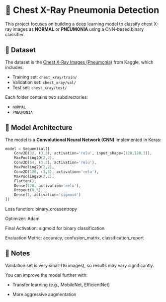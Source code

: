 # 🩻 Chest X-Ray Pneumonia Detection

This project focuses on building a deep learning model to classify chest X-ray images as **NORMAL** or **PNEUMONIA** using a CNN-based binary classifier.

## 📁 Dataset

The dataset is the [Chest X-Ray Images (Pneumonia)](https://www.kaggle.com/paultimothymooney/chest-xray-pneumonia) from Kaggle, which includes:

- Training set: `chest_xray/train/`
- Validation set: `chest_xray/val/`
- Test set: `chest_xray/test/`

Each folder contains two subdirectories:  
- `NORMAL`  
- `PNEUMONIA`

## 🧠 Model Architecture

The model is a **Convolutional Neural Network (CNN)** implemented in Keras:

```python
model = Sequential([
    Conv2D(32, (3,3), activation='relu', input_shape=(128,128,3)),
    MaxPooling2D(2,2),
    Conv2D(64, (3,3), activation='relu'),
    MaxPooling2D(2,2),
    Conv2D(128, (3,3), activation='relu'),
    MaxPooling2D(2,2),
    Flatten(),
    Dense(128, activation='relu'),
    Dropout(0.5),
    Dense(1, activation='sigmoid')
])
```
Loss function: binary_crossentropy

Optimizer: Adam

Final Activation: sigmoid for binary classification

Evaluation Metric: accuracy, confusion_matrix, classification_report

## 📌 Notes
Validation set is very small (16 images), so results may vary significantly.

You can improve the model further with:

* Transfer learning (e.g., MobileNet, EfficientNet)

* More aggressive augmentation

